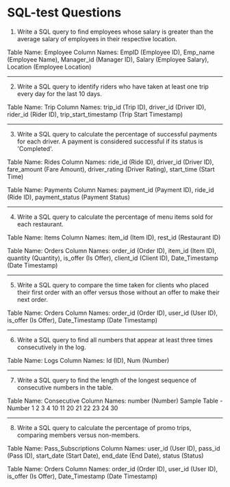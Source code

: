 # SQL-test Questions
1. Write a SQL query to find employees whose salary is greater than the average salary of employees in their respective location.

Table Name: Employee 
Column Names: EmpID (Employee ID), Emp_name (Employee Name), Manager_id (Manager ID), Salary (Employee Salary), Location (Employee Location)

---

2. Write a SQL query to identify riders who have taken at least one trip every day for the last 10 days.

Table Name: Trip 
Column Names: trip_id (Trip ID), driver_id (Driver ID), rider_id (Rider ID), trip_start_timestamp (Trip Start Timestamp)

---

3. Write a SQL query to calculate the percentage of successful payments for each driver. A payment is considered successful if its status is 'Completed'.

Table Name: Rides 
Column Names: ride_id (Ride ID), driver_id (Driver ID), fare_amount (Fare Amount), driver_rating (Driver Rating), start_time (Start Time) 

Table Name: Payments 
Column Names: payment_id (Payment ID), ride_id (Ride ID), payment_status (Payment Status)

---

4. Write a SQL query to calculate the percentage of menu items sold for each restaurant.

Table Name: Items 
Column Names: item_id (Item ID), rest_id (Restaurant ID)

Table Name: Orders 
Column Names: order_id (Order ID), item_id (Item ID), quantity (Quantity), is_offer (Is Offer), client_id (Client ID), Date_Timestamp (Date Timestamp)

---

5. Write a SQL query to compare the time taken for clients who placed their first order with an offer versus those without an offer to make their next order.

Table Name: Orders 
Column Names: order_id (Order ID), user_id (User ID), is_offer (Is Offer), Date_Timestamp (Date Timestamp)

---

6. Write a SQL query to find all numbers that appear at least three times consecutively in the log.

Table Name: Logs 
Column Names: Id (ID), Num (Number)

---

7. Write a SQL query to find the length of the longest sequence of consecutive numbers in the table.

Table Name: Consecutive 
Column Names: number (Number)
Sample Table -
Number
1
2
3
4
10
11
20
21
22
23
24
30

---

8. Write a SQL query to calculate the percentage of promo trips, comparing members versus non-members.

Table Name: Pass_Subscriptions 
Column Names: user_id (User ID), pass_id (Pass ID), start_date (Start Date), end_date (End Date), status (Status)

Table Name: Orders 
Column Names: order_id (Order ID), user_id (User ID), is_offer (Is Offer), Date_Timestamp (Date Timestamp)
